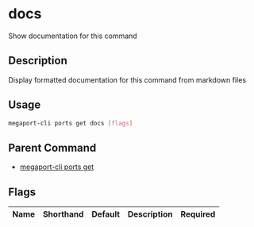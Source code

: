 # docs

Show documentation for this command

## Description

Display formatted documentation for this command from markdown files

## Usage

```sh
megaport-cli ports get docs [flags]
```


## Parent Command

* [megaport-cli ports get](megaport-cli_ports_get.md)
## Flags

| Name | Shorthand | Default | Description | Required |
|------|-----------|---------|-------------|----------|

